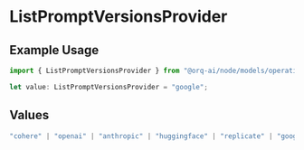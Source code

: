 # ListPromptVersionsProvider

## Example Usage

```typescript
import { ListPromptVersionsProvider } from "@orq-ai/node/models/operations";

let value: ListPromptVersionsProvider = "google";
```

## Values

```typescript
"cohere" | "openai" | "anthropic" | "huggingface" | "replicate" | "google" | "google-ai" | "azure" | "aws" | "anyscale" | "perplexity" | "groq" | "fal" | "leonardoai" | "nvidia" | "jina" | "togetherai" | "elevenlabs" | "litellm" | "openailike" | "cerebras" | "bytedance"
```